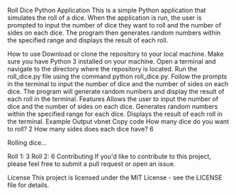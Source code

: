 Roll Dice Python Application
This is a simple Python application that simulates the roll of a dice. When the application is run, the user is prompted to input the number of dice they want to roll and the number of sides on each dice. The program then generates random numbers within the specified range and displays the result of each roll.

How to use
Download or clone the repository to your local machine.
Make sure you have Python 3 installed on your machine.
Open a terminal and navigate to the directory where the repository is located.
Run the roll_dice.py file using the command python roll_dice.py.
Follow the prompts in the terminal to input the number of dice and the number of sides on each dice.
The program will generate random numbers and display the result of each roll in the terminal.
Features
Allows the user to input the number of dice and the number of sides on each dice.
Generates random numbers within the specified range for each dice.
Displays the result of each roll in the terminal.
Example Output
vbnet
Copy code
How many dice do you want to roll? 2
How many sides does each dice have? 6

Rolling dice...

Roll 1: 3
Roll 2: 6
Contributing
If you'd like to contribute to this project, please feel free to submit a pull request or open an issue.

License
This project is licensed under the MIT License - see the LICENSE file for details.
